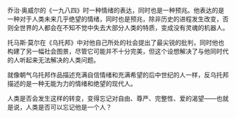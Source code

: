 乔治·奥威尔的《一九八四》时一种情绪的表达，同时也是一种预兆。他表达的是一种对于人类未来几乎绝望的情绪，同时也是预兆，除非历史的进程发生改变，否则全世界的人都会在不知不觉中失去大部分人类的特质，变成没有灵魂的机器人。

托马斯·莫尔在《乌托邦》中对他自己所处的社会提出了最尖锐的批判，同时他也构建了另一幅社会图景，尽管它可能并不十分完美，但这个设想解决了与他同时代的人听起来无法解决的人类问题。

就像朝气乌托邦作品描述充满自信情绪和充满希望的后中世纪的人一样，反乌托邦描述的是一种无能为力的情绪和绝望的现代人。

人类是否会发生这样的转变，变得忘记对自由、尊严、完整性、爱的渴望——也就是说，人类是否可以忘记他是一个人？